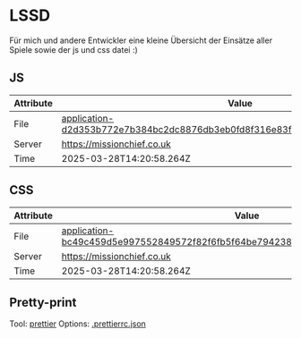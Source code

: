 # LSSD

Für mich und andere Entwickler eine kleine Übersicht der Einsätze aller Spiele sowie der js und css datei :)

<!-- automated -->

## JS

| Attribute | Value                                                                                                                                                                                                |
| --------- | ---------------------------------------------------------------------------------------------------------------------------------------------------------------------------------------------------- |
| File      | [application-d2d353b772e7b384bc2dc8876db3eb0fd8f316e83f5651b1f5116f033d54fade.js](https://missionchief.co.uk/assets/application-d2d353b772e7b384bc2dc8876db3eb0fd8f316e83f5651b1f5116f033d54fade.js) |
| Server    | https://missionchief.co.uk                                                                                                                                                                           |
| Time      | 2025-03-28T14:20:58.264Z                                                                                                                                                                             |

## CSS

| Attribute | Value                                                                                                                                                                                                  |
| --------- | ------------------------------------------------------------------------------------------------------------------------------------------------------------------------------------------------------ |
| File      | [application-bc49c459d5e997552849572f82f6fb5f64be794238e256b2ba7a8351e1c000b3.css](https://missionchief.co.uk/assets/application-bc49c459d5e997552849572f82f6fb5f64be794238e256b2ba7a8351e1c000b3.css) |
| Server    | https://missionchief.co.uk                                                                                                                                                                             |
| Time      | 2025-03-28T14:20:58.264Z                                                                                                                                                                               |

## Pretty-print

Tool: [prettier](https://prettier.io)
Options: [.prettierrc.json](./.prettierrc.json)

<!-- /automated -->

